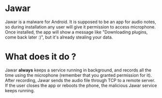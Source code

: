 # Jawar

Jawar is a malware for Android. It is supposed to be an app for audio notes, so during installation any user will give it permission to access microphone. Once installed, the app will show a message like "Downloading plugins, come back later :)", but it's already stealing your data.

# What does it do ?

Jawar **always** keeps a service running in background, and records all the time using the microphone (remember that you granted permission for it).
After recording, Jawar sends the audio file through TCP to a remote server.
If the user closes the app or reboots the phone, the malicious Jawar service keeps running.  
